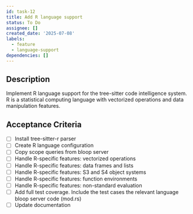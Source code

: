 ```yaml
---
id: task-12
title: Add R language support
status: To Do
assignee: []
created_date: '2025-07-08'
labels:
  - feature
  - language-support
dependencies: []
---
```


## Description

Implement R language support for the tree-sitter code intelligence system. R is a statistical computing language with vectorized operations and data manipulation features.

## Acceptance Criteria

- [ ] Install tree-sitter-r parser
- [ ] Create R language configuration
- [ ] Copy scope queries from bloop server
- [ ] Handle R-specific features: vectorized operations
- [ ] Handle R-specific features: data frames and lists
- [ ] Handle R-specific features: S3 and S4 object systems
- [ ] Handle R-specific features: function environments
- [ ] Handle R-specific features: non-standard evaluation
- [ ] Add full test coverage. Include the test cases the relevant language bloop server code (mod.rs)
- [ ] Update documentation
